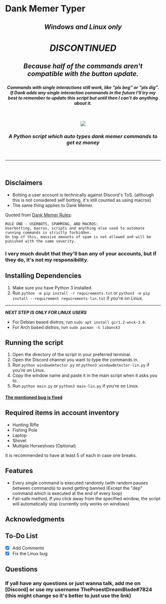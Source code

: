 
# Dank Memer Typer
<h2 align="center"> <i> <b> Windows and Linux only</b> </i> </h2>

### <h1 align="center"> <i> <b> DISCONTINUED</b> </i> </h1>
### <h2 align="center"> <i> <b>Because half of the commands aren't compatible with the button update.</b> </i> </h2>
### <h4 align="center"> <i> <b>Commands with single interactions still work, like "pls beg" or "pls dig". If Dank adds any single interaction commands in the future I'll try my best to remember to update this script but until then I can't do anything about it.</b> </i> </h4>

<br>
<p align=center><img src="https://img.shields.io/github/v/release/Rayrsn/Dank-Memer-Auto-Typer?style=for-the-badge&color=8829d6"></img></p>

### <h3 align="center"> <i> <b> A Python script which auto types dank memer commands to get ez money </b> </i> </h3>

<br>
<hr>
<br>

## Disclaimers
* Botting a user account is technically against Discord's ToS. (although this is not considered self botting, it's still counted as using macros) 
* The same thing applies to Dank Memer.

Quoted from [Dank Memer Rules](https://dankmemer.lol/rules):
```
RULE ONE - USERBOTS, SPAMMING, AND MACROS:
Userbotting, macros, scripts and anything else used to automate running commands is strictly forbidden.
On top of this, massive amounts of spam is not allowed and will be punished with the same severity.
```

### I very much doubt that they'll ban any of your accounts, but if they do, it's not my responsibility.
## Installing Dependencies 
1. Make sure you have Python 3 installed.
2. Run `python -m pip install -r requirements.txt` or `python3 -m pip install --requirement requirements-lin.txt` if you're on Linux.

<hr>

***NEXT STEP IS ONLY FOR LINUX USERS***
* For Debian based distros, run `sudo apt install gir1.2-wnck-3.0`.
* For Arch based distros, run `sudo pacman -S libwnck3`
## Running the script
1. Open the directory of the script in your preferred terminal.
2. Open the Discord channel you want to type the commands in.
3. Run `python windowdetector.py` or `python3 windowdetector-lin.py` if you're on Linux.
4. Copy the window name and paste it in the main script when it asks you to.
5. Run `python main.py` or `python3 main-lin.py` if you're on Linux.

<h4><ins>The mentioned bug is fixed</ins></h4>

## Required items in account inventory
* Hunting Rifle
* Fishing Pole
* Laptop
* Shovel
* Multiple Horseshoes (Optional)

It is recommended to have at least 5 of each in case one breaks.

## Features
* Every single command is executed randomly (with random pauses between commands) to avoid getting banned (Except the "dep" command which is executed at the end of every loop)
* Fail-safe method, If you click away from the specified window, the script will automatically stop (currently only works on windows)

## Acknowledgments
## To-Do List
- [x] Add Comments
- [X] Fix the Linux bug

## Questions
### If yall have any questions or just wanna talk, add me on [Discord] or use my username TheProestDreamBlade#7824 (this might change so it's better to just use the link)

